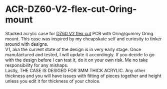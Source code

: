 # ACR-DZ60-V2-flex-cut-Oring-mount
Stacked acrylic case for [DZ60 V2 flex cut](https://kbdfans.com/products/dz60-60-pcb?variant=39766150316171) PCB with Oring/gummy Oring mount.
This case was inspired by my cheapskate self and curiosity to tinker around with designs.<br />
V1, aka the current state of the design is in very early stage. Once manufactured and tested, I will update it accordingly.
If you decide to go with the design before I can test it, do it on your own risk. Me no take responsibility for any mishaps.<br />
Lastly, THE CASE IS DESIGED FOR 3MM THICK ACRYLIC. Any other thickness and you will have issues with fitting of pieces together and height unless you edit it for thickness of your choice.
